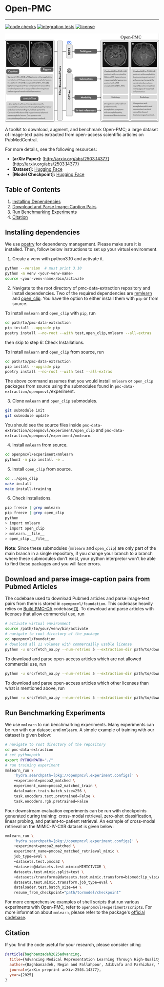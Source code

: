 # Open-PMC

----------------------------------------------------------------------------------------

[![code checks](https://github.com/VectorInstitute/aieng-template/actions/workflows/code_checks.yml/badge.svg)](https://github.com/VectorInstitute/pmc-data-extraction/actions/workflows/code_checks.yml)
[![integration tests](https://github.com/VectorInstitute/aieng-template/actions/workflows/integration_tests.yml/badge.svg)](https://github.com/VectorInstitute/pmc-data-extraction/actions/workflows/integration_tests.yml)
[![license](https://img.shields.io/github/license/VectorInstitute/aieng-template.svg)](https://github.com/VectorInstitute/pmc-data-extraction/blob/main/LICENSE.md)

<div align="center">
    <img src="https://github.com/VectorInstitute/pmc-data-extraction/blob/0a969136344a07267bb558d01f3fe76b36b93e1a/media/open-pmc-pipeline.png?raw=true" 
     alt="Open-PMC Pipeline" 
     width="1000" />
</div>

A toolkit to download, augment, and benchmark Open-PMC; a large dataset of image-text pairs extracted from open-access scientific articles on PubMedCentral.

For more details, see the following resources:
- **[arXiv Paper]:** [http://arxiv.org/abs/2503.14377](http://arxiv.org/abs/2503.14377)
- **[Dataset]:** [Hugging Face](https://huggingface.co/datasets/vector-institute/open-pmc)
- **[Model Checkpoint]:** [Hugging Face](https://huggingface.co/vector-institute/open-pmc-clip)

## Table of Contents

1. [Installing Dependencies](#installing-dependencies)
2. [Download and Parse Image-Caption Pairs](#download-and-parse-image-caption-pairs-from-pubmed-articles)
3. [Run Benchmarking Experiments](#run-benchmarking-experiments)
4. [Citation](#citation)

## Installing dependencies

We use
[poetry](https://python-poetry.org/docs/#installation)
for dependency management. Please make sure it is installed.
Then, follow below instructions to set up your virtual environment.

1. Create a venv with python3.10 and activate it.
```bash
python --version  # must print 3.10
python -m venv <your-venv-name>
source <your-venv-name>/bin/activate
```

2. Navigate to the root directory of pmc-data-extraction repository and install dependencies.
Two of the required dependencies are [mmlearn](https://github.com/VectorInstitute/mmlearn) and [open_clip](https://github.com/mlfoundations/open_clip).
You have the option to either install them with `pip` or from source.

To install `mmlearn` and `open_clip` with `pip`, run
```bash
cd path/to/pmc-data-extraction
pip install --upgrade pip
poetry install --no-root --with test,open_clip,mmlearn --all-extras
```
then skip to step 6: Check Installations.

To install `mmlearn` and `open_clip` from source, run
```bash
cd path/to/pmc-data-extraction
pip install --upgrade pip
poetry install --no-root --with test --all-extras
```
The above command assumes that you would install `mmlearn` or `open_clip` packages from source using the submodules found in `pmc-data-extraction/openpmcvl/`experiment.

3. Clone `mmlearn` and `open_clip` submodules.
```bash
git submodule init
git submodule update
```
You should see the source files inside `pmc-data-extraction/openpmcvl/experiment/open_clip` and `pmc-data-extraction/openpmcvl/experiment/mmlearn`.

4. Install `mmlearn` from source.
```bash
cd openpmcvl/experiment/mmlearn
python3 -m pip install -e .
```

5. Install `open_clip` from source.
```bash
cd ../open_clip
make install
make install-training
```

6. Check installations.
```bash
pip freeze | grep mmlearn
pip freeze | grep open_clip
python
> import mmlearn
> import open_clip
> mmlearn.__file__
> open_clip.__file__
```

**Note:** Since these submodules (`mmlearn` and `open_clip`) are only part of the main branch in a single repository, if you change your branch to a branch where these submodules don't exist, your python interpretor won't be able to find these packages and you will face errors.


## Download and parse image-caption pairs from Pubmed Articles
The codebase used to download Pubmed articles and parse image-text pairs from them is stored in `openpmcvl/foundation`.
This codebase heavily relies on [Build PMC-OA](https://github.com/WeixiongLin/Build-PMC-OA) codebase[[1]](#1).
To download and parse articles with licenses that allow commercial use, run
```bash
# activate virtual environment
source /path/to/your/venv/bin/activate
# navigate to root directory of the package
cd openpmcvl/foundation
# download all 11 volumes with commercailly usable license
python -u src/fetch_oa.py --num-retries 5 --extraction-dir path/to/download/directory/commercial --license-type comm --volumes 0 1 2 3 4 5 6 7 8 9 10 11
```
To download and parse open-access articles which are not allowed commercial use, run
```bash
python -u src/fetch_oa.py --num-retries 5 --extraction-dir path/to/download/directory/noncommercial --license-type noncomm --volumes 1 2 3 4 5 6 7 8 9 10 11
```
To download and parse open-access articles which other licenses than what is mentioned above, run
```bash
python -u src/fetch_oa.py --num-retries 5 --extraction-dir path/to/download/directory/other --license-type other --volumes 0 1 2 3 4 5 6 7 8 9 10 11
```


## Run Benchmarking Experiments
We use `mmlearn` to run benchmarking experiments.
Many experiments can be run with our dataset and `mmlearn`.
A simple example of training with our dataset is given below:
```bash
# navigate to root directory of the repository
cd pmc-data-extraction
# set pythonpath
export PYTHONPATH="./"
# run training experiment
mmlearn_run \
    'hydra.searchpath=[pkg://openpmcvl.experiment.configs]' \
    +experiment=pmcoa2_matched \
    experiment_name=pmcoa2_matched_train \
    dataloader.train.batch_size=256 \
    task.encoders.text.pretrained=False \
    task.encoders.rgb.pretrained=False
```

Four downstream evaluation experiments can be run with checkpoints generated during training: cross-modal retrieval, zero-shot classification, linear probing, and patient-to-patient retrieval.
An example of cross-modal retrieval on the MIMIC-IV-CXR dataset is given below:
```bash
mmlearn_run \
    'hydra.searchpath=[pkg://openpmcvl.experiment.configs]' \
    +experiment=pmcoa2_matched \
    experiment_name=pmcoa2_matched_retrieval_mimic \
    job_type=eval \
    ~datasets.test.pmcoa2 \
    +datasets@datasets.test.mimic=MIMICIVCXR \
    datasets.test.mimic.split=test \
    +datasets/transforms@datasets.test.mimic.transform=biomedclip_vision_transform \
    datasets.test.mimic.transform.job_type=eval \
    dataloader.test.batch_size=64 \
    resume_from_checkpoint="path/to/model/checkpoint"
```
For more comprehensive examples of shell scripts that run various experiments with Open-PMC, refer to `openpmcvl/experiment/scripts`.
For more information about `mmlearn`, please refer to the package's [official codebase](https://github.com/VectorInstitute/mmlearn).


## Citation
If you find the code useful for your research, please consider citing
```bib
@article{baghbanzadeh2025advancing,
  title={Advancing Medical Representation Learning Through High-Quality Data},
  author={Baghbanzadeh, Negin and Fallahpour, Adibvafa and Parhizkar, Yasaman and Ogidi, Franklin and Roy, Shuvendu and Ashkezari, Sajad and Khazaie, Vahid Reza and Colacci, Michael and Etemad, Ali and Afkanpour, Arash and others},
  journal={arXiv preprint arXiv:2503.14377},
  year={2025}
}
```
